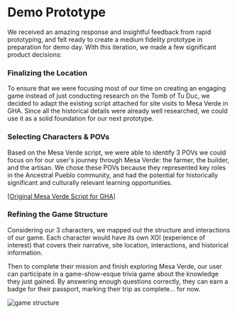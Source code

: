 # Demo Prototype

We received an amazing response and insightful feedback from rapid prototyping, and felt ready to create a medium fidelity prototype in preparation for demo day. With this iteration, we made a few significant product decisions:

### Finalizing the Location
To ensure that we were focusing most of our time on creating an engaging game instead of just conducting research on the Tomb of Tu Duc, we decided to adapt the existing script attached for site visits to Mesa Verde in GHA. Since all the historical details were already well researched, we could use it as a solid foundation for our next prototype. 

### Selecting Characters & POVs
Based on the Mesa Verde script, we were able to identify 3 POVs we could focus on for our user's journey through Mesa Verde: the farmer, the builder, and the artisan. We chose these POVs because they represented key roles in the Ancestral Pueblo community, and had the potential for historically significant and culturally relevant learning opportunities.

[[Original Mesa Verde Script for GHA]](https://docs.google.com/document/d/1Z3CuB91EQlXamjqdw4wjIk75DBxLiPxz/edit?usp=sharing&ouid=100514480962887907042&rtpof=true&sd=true)

### Refining the Game Structure
Considering our 3 characters, we mapped out the structure and interactions of our game. Each character would have its own XOI (experience of interest) that covers their narrative, site location, interactions, and historical information. 

Then to complete their mission and finish exploring Mesa Verde, our user can participate in a game-show-esque trivia game about the knowledge they just gained. By answering enough questions correctly, they can earn a badge for their passport, marking their trip as complete... for now.

![game structure](https://user-images.githubusercontent.com/17817708/157032134-b3e0f3bd-7160-49e8-8e4a-c3ae9cf7cb5d.png)

